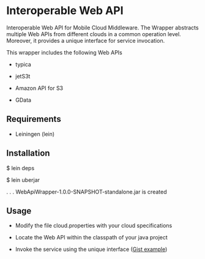 Interoperable Web API
===================

Interoperable Web API for Mobile Cloud Middleware. The Wrapper abstracts multiple Web APIs from different clouds in a common operation level. Moreover, it provides a unique interface for service invocation.

This wrapper includes the following Web APIs
- typica

- jetS3t

- Amazon API for S3

- GData 


Requirements
------------

- Leiningen (lein)


Installation
-------------

$ lein deps


$ lein uberjar

.
.
.
WebApiWrapper-1.0.0-SNAPSHOT-standalone.jar is created


Usage
------

- Modify the file cloud.properties with your cloud specifications

- Locate the Web API within the classpath of your java project

- Invoke the service using the unique interface <mcminteroperability> ([Gist example](https://gist.github.com/huberflores/5747779)) 


